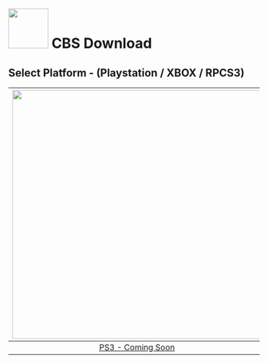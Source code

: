 # <img width="80" src="https://github.com/dylanhale/ScorebugMods/blob/main/assets/images/CBS.png"> CBS Download

## Select Platform - (Playstation / XBOX / RPCS3)

| <img width="500" src="https://github.com/dylanhale/ScorebugMods/blob/main/assets/images/Playstation.png"> | <img width="500" src="https://github.com/dylanhale/ScorebugMods/blob/main/assets/images/Xbox.png"> | <img width="500" src="https://github.com/dylanhale/ScorebugMods/blob/main/assets/images/RPCS3.png"> |
| :---:|:---:|:---:|
| [PS3 - Coming Soon]() | [XBOX - V20.1](https://www.mediafire.com/folder/ukb1zol1iqhft/cbsxb)| [RPCS3 - Coming Soon]() |

